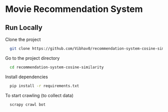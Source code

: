
# Movie Recommendation System



## Run Locally

Clone the project

```bash
  git clone https://github.com/Vibhav0/recommendation-system-cosine-similarity.git
```

Go to the project directory

```bash
  cd recommendation-system-cosine-similarity
```

Install dependencies

```bash
  pip install -r requirements.txt
```

To start crawling (to collect data)

```bash
  scrapy crawl bot
```

  